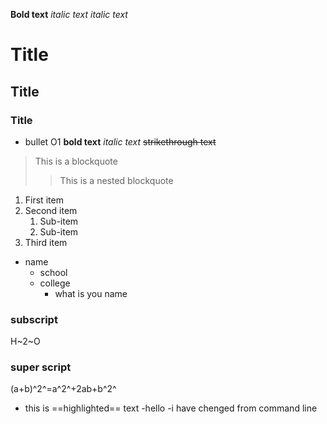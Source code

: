 **Bold text**
*italic text* 
_italic text_
# Title
## Title
### Title
- bullet O1
**bold text**
*italic text*
~~strikethrough text~~
> This is a blockquote 
>> This is a nested blockquote
1. First item
2. Second item  
    1. Sub-item
    2. Sub-item
3. Third item
- name
    - school
    - college
        - what is you name
### subscript  
H~2~O  
### super script
(a+b)^2^=a^2^+2ab+b^2^  

- this is ==highlighted== text
-hello
-i have chenged from command line
